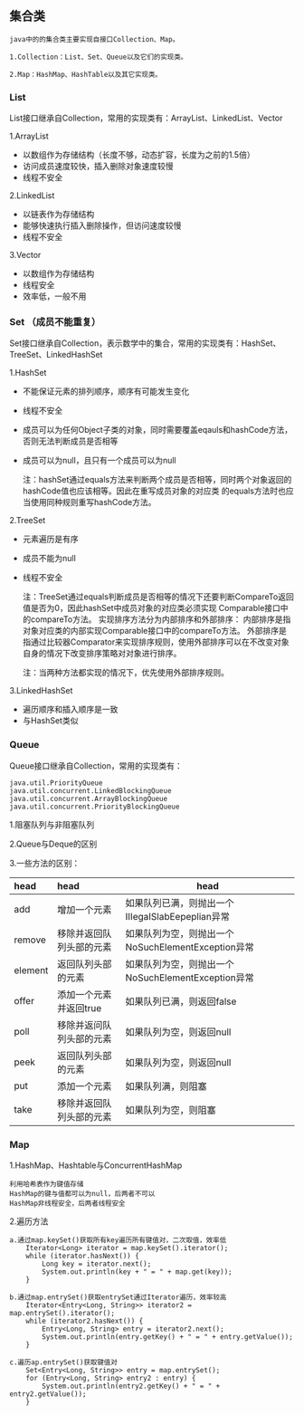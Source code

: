 ## 集合类
    
    java中的的集合类主要实现自接口Collection、Map。
    
    1.Collection：List、Set、Queue以及它们的实现类。
    
    2.Map：HashMap、HashTable以及其它实现类。
    

### List

List接口继承自Collection，常用的实现类有：ArrayList、LinkedList、Vector
    
1.ArrayList

- 以数组作为存储结构（长度不够，动态扩容，长度为之前的1.5倍）
- 访问成员速度较快，插入删除对象速度较慢
- 线程不安全
	
2.LinkedList

- 以链表作为存储结构
- 能够快速执行插入删除操作，但访问速度较慢
- 线程不安全
	
3.Vector	

- 以数组作为存储结构
- 线程安全
- 效率低，一般不用


### Set （成员不能重复）

Set接口继承自Collection，表示数学中的集合，常用的实现类有：HashSet、TreeSet、LinkedHashSet

1.HashSet 

- 不能保证元素的排列顺序，顺序有可能发生变化
- 线程不安全
- 成员可以为任何Object子类的对象，同时需要覆盖eqauls和hashCode方法，否则无法判断成员是否相等
- 成员可以为null，且只有一个成员可以为null


    注：hashSet通过equals方法来判断两个成员是否相等，同时两个对象返回的hashCode值也应该相等。因此在重写成员对象的对应类
    的equals方法时也应当使用同种规则重写hashCode方法。
			
2.TreeSet

- 元素遍历是有序
- 成员不能为null
- 线程不安全


    注：TreeSet通过equals判断成员是否相等的情况下还要判断CompareTo返回值是否为0，因此hashSet中成员对象的对应类必须实现
        Comparable接口中的compareTo方法。
    实现排序方法分为内部排序和外部排序：
        内部排序是指对象对应类的内部实现Comparable接口中的compareTo方法。
        外部排序是指通过比较器Comparator来实现排序规则，使用外部排序可以在不改变对象自身的情况下改变排序策略对对象进行排序。
        
    注：当两种方法都实现的情况下，优先使用外部排序规则。
	
3.LinkedHashSet

- 遍历顺序和插入顺序是一致
- 与HashSet类似

### Queue

Queue接口继承自Collection，常用的实现类有：
    
    java.util.PriorityQueue
    java.util.concurrent.LinkedBlockingQueue
    java.util.concurrent.ArrayBlockingQueue
    java.util.concurrent.PriorityBlockingQueue

1.阻塞队列与非阻塞队列

2.Queue与Deque的区别
    
3.一些方法的区别：
    
|head|head|head|
|:----|:----|----|
|add|增加一个元素|如果队列已满，则抛出一个IIIegaISlabEepeplian异常|
|remove|移除并返回队列头部的元素|如果队列为空，则抛出一个NoSuchElementException异常|
|element|返回队列头部的元素|如果队列为空，则抛出一个NoSuchElementException异常|
|offer|添加一个元素并返回true|如果队列已满，则返回false|
|poll|移除并返问队列头部的元素|如果队列为空，则返回null|
|peek|返回队列头部的元素|如果队列为空，则返回null|
|put|添加一个元素|如果队列满，则阻塞|
|take|移除并返回队列头部的元素|如果队列为空，则阻塞|
    
		
### Map

1.HashMap、Hashtable与ConcurrentHashMap

    利用哈希表作为键值存储
    HashMap的键与值都可以为null，后两者不可以
    HashMap非线程安全，后两者线程安全
		
2.遍历方法

    a.通过map.keySet()获取所有key遍历所有键值对，二次取值，效率低
        Iterator<Long> iterator = map.keySet().iterator();
        while (iterator.hasNext()) {
            Long key = iterator.next();
            System.out.println(key + " = " + map.get(key));
        }
        
    b.通过map.entrySet()获取entrySet通过Iterator遍历，效率较高
        Iterator<Entry<Long, String>> iterator2 = map.entrySet().iterator();
        while (iterator2.hasNext()) {
            Entry<Long, String> entry = iterator2.next();
            System.out.println(entry.getKey() + " = " + entry.getValue());
        }
    
    c.遍历ap.entrySet()获取键值对
        Set<Entry<Long, String>> entry = map.entrySet();
        for (Entry<Long, String> entry2 : entry) {
            System.out.println(entry2.getKey() + " = " + entry2.getValue());
        }
    
		
		
		
		
		
		
		
		
		
		
		
		
		
		
		
		
		
		
		
		
		
		
		